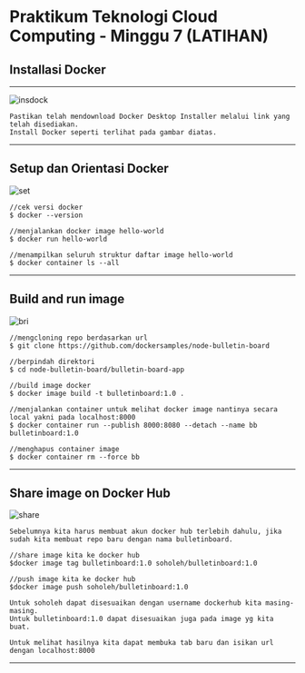 # Praktikum Teknologi Cloud Computing - Minggu 7 (LATIHAN)

## Installasi Docker 

---
![insdock](install-docker.png) 
```
Pastikan telah mendownload Docker Desktop Installer melalui link yang telah disediakan.
Install Docker seperti terlihat pada gambar diatas.
```
---
## Setup dan Orientasi Docker

![set](gs-docker-01.png)
```
//cek versi docker
$ docker --version

//menjalankan docker image hello-world
$ docker run hello-world

//menampilkan seluruh struktur daftar image hello-world
$ docker container ls --all
```
---
## Build and run image

![bri](gs-docker-02.png)
```
//mengcloning repo berdasarkan url
$ git clone https://github.com/dockersamples/node-bulletin-board

//berpindah direktori
$ cd node-bulletin-board/bulletin-board-app

//build image docker
$ docker image build -t bulletinboard:1.0 .

//menjalankan container untuk melihat docker image nantinya secara local yakni pada localhost:8000
$ docker container run --publish 8000:8080 --detach --name bb bulletinboard:1.0

//menghapus container image
$ docker container rm --force bb
```
---
## Share image on Docker Hub

![share](gs-docker-03.png)
```
Sebelumnya kita harus membuat akun docker hub terlebih dahulu, jika sudah kita membuat repo baru dengan nama bulletinboard.

//share image kita ke docker hub
$docker image tag bulletinboard:1.0 soholeh/bulletinboard:1.0

//push image kita ke docker hub
$docker image push soholeh/bulletinboard:1.0

Untuk soholeh dapat disesuaikan dengan username dockerhub kita masing-masing.
Untuk bulletinboard:1.0 dapat disesuaikan juga pada image yg kita buat.

Untuk melihat hasilnya kita dapat membuka tab baru dan isikan url dengan localhost:8000
```
---


